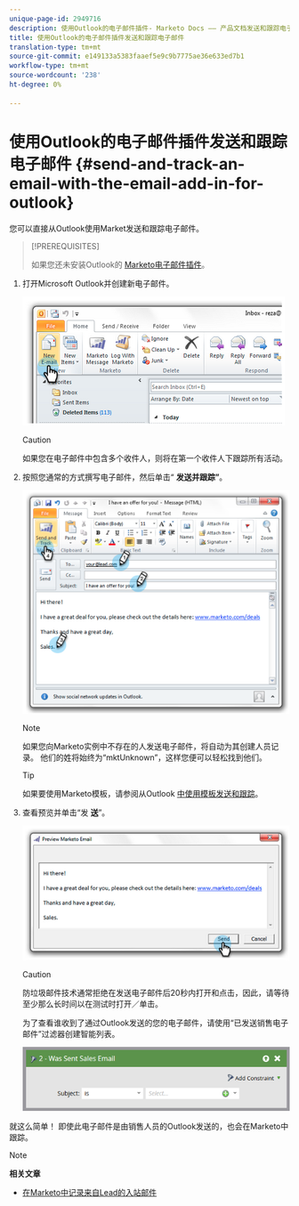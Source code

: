 ```yaml
---
unique-page-id: 2949716
description: 使用Outlook的电子邮件插件- Marketo Docs —— 产品文档发送和跟踪电子邮件
title: 使用Outlook的电子邮件插件发送和跟踪电子邮件
translation-type: tm+mt
source-git-commit: e149133a5383faaef5e9c9b7775ae36e633ed7b1
workflow-type: tm+mt
source-wordcount: '238'
ht-degree: 0%

---
```



# 使用Outlook的电子邮件插件发送和跟踪电子邮件 {#send-and-track-an-email-with-the-email-add-in-for-outlook}

您可以直接从Outlook使用Market发送和跟踪电子邮件。

>[!PREREQUISITES]
>
>如果您还未安装Outlook的 [Marketo电子邮件插件](install-the-marketo-email-add-in-for-outlook-with-a-registration-code.md)。

1. 打开Microsoft Outlook并创建新电子邮件。

   ![](assets/image2014-9-23-16-3a6-3a46.png)

   >[!CAUTION]
   >
   >如果您在电子邮件中包含多个收件人，则将在第一个收件人下跟踪所有活动。

1. 按照您通常的方式撰写电子邮件，然后单击“ **发送并跟踪”**。

   ![](assets/image2014-9-23-16-3a7-3a1.png)

   >[!NOTE]
   >
   >如果您向Marketo实例中不存在的人发送电子邮件，将自动为其创建人员记录。 他们的姓将始终为“mktUnknown”，这样您便可以轻松找到他们。

   >[!TIP]
   >
   >如果要使用Marketo模板，请参阅从Outlook [中使用模板发送和跟踪](send-and-track-from-outlook-using-a-marketo-template.md)。

1. 查看预览并单击“发 **送**”。

   ![](assets/image2014-9-23-16-3a7-3a13.png)

   >[!CAUTION]
   >
   >防垃圾邮件技术通常拒绝在发送电子邮件后20秒内打开和点击，因此，请等待至少那么长时间以在测试时打开／单击。

   为了查看谁收到了通过Outlook发送的您的电子邮件，请使用“已发送销售电子邮件”过滤器创建智能列表。

   ![](assets/was-sent-sales-email.png)

就这么简单！ 即使此电子邮件是由销售人员的Outlook发送的，也会在Marketo中跟踪。

>[!NOTE]
>
>**相关文章**
>
>* [在Marketo中记录来自Lead的入站邮件](../../../product-docs/marketo-sales-insight/using-msi/log-inbound-mail-from-your-leads-in-marketo.md)

>



